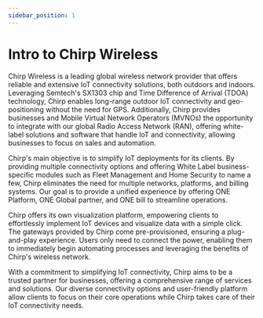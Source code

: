 ```yaml
---
sidebar_position: 1
---
```


# Intro to Chirp Wireless

Chirp Wireless is a leading global wireless network provider that offers reliable and extensive IoT connectivity solutions, both outdoors and indoors. Leveraging Semtech's SX1303 chip and Time Difference of Arrival (TDOA) technology, Chirp enables long-range outdoor IoT connectivity and geo-positioning without the need for GPS. Additionally, Chirp provides businesses and Mobile Virtual Network Operators (MVNOs) the opportunity to integrate with our global Radio Access Network (RAN), offering white-label solutions and software that handle IoT and connectivity, allowing businesses to focus on sales and automation.

Chirp's main objective is to simplify IoT deployments for its clients. By providing multiple connectivity options and offering White Label business-specific modules such as Fleet Management and Home Security to name a few, Chirp eliminates the need for multiple networks, platforms, and billing systems. Our goal is to provide a unified experience by offering ONE Platform, ONE Global partner, and ONE bill to streamline operations.

Chirp offers its own visualization platform, empowering clients to effortlessly implement IoT devices and visualize data with a simple click. The gateways provided by Chirp come pre-provisioned, ensuring a plug-and-play experience. Users only need to connect the power, enabling them to immediately begin automating processes and leveraging the benefits of Chirp's wireless network.

With a commitment to simplifying IoT connectivity, Chirp aims to be a trusted partner for businesses, offering a comprehensive range of services and solutions. Our diverse connectivity options and user-friendly platform allow clients to focus on their core operations while Chirp takes care of their IoT connectivity needs.
